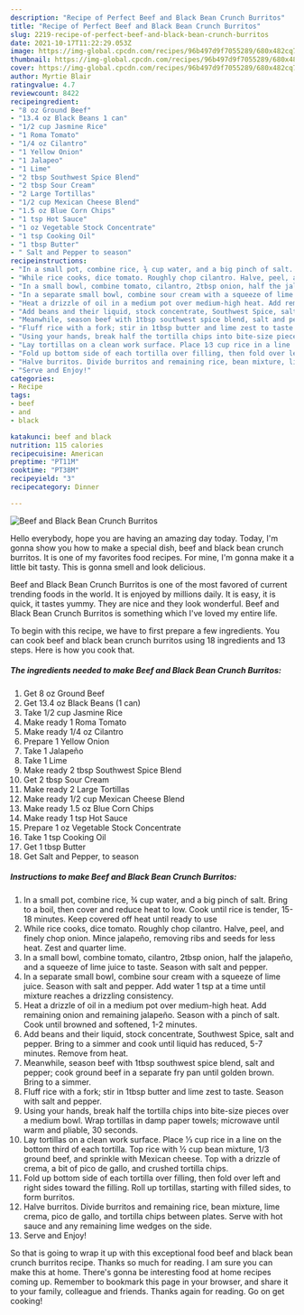 ```yaml
---
description: "Recipe of Perfect Beef and Black Bean Crunch Burritos"
title: "Recipe of Perfect Beef and Black Bean Crunch Burritos"
slug: 2219-recipe-of-perfect-beef-and-black-bean-crunch-burritos
date: 2021-10-17T11:22:29.053Z
image: https://img-global.cpcdn.com/recipes/96b497d9f7055289/680x482cq70/beef-and-black-bean-crunch-burritos-recipe-main-photo.jpg
thumbnail: https://img-global.cpcdn.com/recipes/96b497d9f7055289/680x482cq70/beef-and-black-bean-crunch-burritos-recipe-main-photo.jpg
cover: https://img-global.cpcdn.com/recipes/96b497d9f7055289/680x482cq70/beef-and-black-bean-crunch-burritos-recipe-main-photo.jpg
author: Myrtie Blair
ratingvalue: 4.7
reviewcount: 8422
recipeingredient:
- "8 oz Ground Beef"
- "13.4 oz Black Beans 1 can"
- "1/2 cup Jasmine Rice"
- "1 Roma Tomato"
- "1/4 oz Cilantro"
- "1 Yellow Onion"
- "1 Jalapeo"
- "1 Lime"
- "2 tbsp Southwest Spice Blend"
- "2 tbsp Sour Cream"
- "2 Large Tortillas"
- "1/2 cup Mexican Cheese Blend"
- "1.5 oz Blue Corn Chips"
- "1 tsp Hot Sauce"
- "1 oz Vegetable Stock Concentrate"
- "1 tsp Cooking Oil"
- "1 tbsp Butter"
- " Salt and Pepper to season"
recipeinstructions:
- "In a small pot, combine rice, ¾ cup water, and a big pinch of salt. Bring to a boil, then cover and reduce heat to low. Cook until rice is tender, 15-18 minutes. Keep covered off heat until ready to use"
- "While rice cooks, dice tomato. Roughly chop cilantro. Halve, peel, and finely chop onion. Mince jalapeño, removing ribs and seeds for less heat. Zest and quarter lime."
- "In a small bowl, combine tomato, cilantro, 2tbsp onion, half the jalapeño, and a squeeze of lime juice to taste. Season with salt and pepper."
- "In a separate small bowl, combine sour cream with a squeeze of lime juice. Season with salt and pepper. Add water 1 tsp at a time until mixture reaches a drizzling consistency."
- "Heat a drizzle of oil in a medium pot over medium-high heat. Add remaining onion and remaining jalapeño. Season with a pinch of salt. Cook until browned and softened, 1-2 minutes."
- "Add beans and their liquid, stock concentrate, Southwest Spice, salt and pepper. Bring to a simmer and cook until liquid has reduced, 5-7 minutes. Remove from heat."
- "Meanwhile, season beef with 1tbsp southwest spice blend, salt and pepper; cook ground beef in a separate fry pan until golden brown. Bring to a simmer."
- "Fluff rice with a fork; stir in 1tbsp butter and lime zest to taste. Season with salt and pepper."
- "Using your hands, break half the tortilla chips into bite-size pieces over a medium bowl. Wrap tortillas in damp paper towels; microwave until warm and pliable, 30 seconds."
- "Lay tortillas on a clean work surface. Place 1⁄3 cup rice in a line on the bottom third of each tortilla. Top rice with ½ cup bean mixture, 1/3 ground beef, and sprinkle with Mexican cheese. Top with a drizzle of crema, a bit of pico de gallo, and crushed tortilla chips."
- "Fold up bottom side of each tortilla over filling, then fold over left and right sides toward the filling. Roll up tortillas, starting with filled sides, to form burritos."
- "Halve burritos. Divide burritos and remaining rice, bean mixture, lime crema, pico de gallo, and tortilla chips between plates. Serve with hot sauce and any remaining lime wedges on the side."
- "Serve and Enjoy!"
categories:
- Recipe
tags:
- beef
- and
- black

katakunci: beef and black 
nutrition: 115 calories
recipecuisine: American
preptime: "PT11M"
cooktime: "PT38M"
recipeyield: "3"
recipecategory: Dinner

---
```



![Beef and Black Bean Crunch Burritos](https://img-global.cpcdn.com/recipes/96b497d9f7055289/680x482cq70/beef-and-black-bean-crunch-burritos-recipe-main-photo.jpg)

Hello everybody, hope you are having an amazing day today. Today, I'm gonna show you how to make a special dish, beef and black bean crunch burritos. It is one of my favorites food recipes. For mine, I'm gonna make it a little bit tasty. This is gonna smell and look delicious.



Beef and Black Bean Crunch Burritos is one of the most favored of current trending foods in the world. It is enjoyed by millions daily. It is easy, it is quick, it tastes yummy. They are nice and they look wonderful. Beef and Black Bean Crunch Burritos is something which I've loved my entire life.


To begin with this recipe, we have to first prepare a few ingredients. You can cook beef and black bean crunch burritos using 18 ingredients and 13 steps. Here is how you cook that.

<!--inarticleads1-->

##### The ingredients needed to make Beef and Black Bean Crunch Burritos:

1. Get 8 oz Ground Beef
1. Get 13.4 oz Black Beans (1 can)
1. Take 1/2 cup Jasmine Rice
1. Make ready 1 Roma Tomato
1. Make ready 1/4 oz Cilantro
1. Prepare 1 Yellow Onion
1. Take 1 Jalapeño
1. Take 1 Lime
1. Make ready 2 tbsp Southwest Spice Blend
1. Get 2 tbsp Sour Cream
1. Make ready 2 Large Tortillas
1. Make ready 1/2 cup Mexican Cheese Blend
1. Make ready 1.5 oz Blue Corn Chips
1. Make ready 1 tsp Hot Sauce
1. Prepare 1 oz Vegetable Stock Concentrate
1. Take 1 tsp Cooking Oil
1. Get 1 tbsp Butter
1. Get  Salt and Pepper, to season




<!--inarticleads2-->

##### Instructions to make Beef and Black Bean Crunch Burritos:

1. In a small pot, combine rice, ¾ cup water, and a big pinch of salt. Bring to a boil, then cover and reduce heat to low. Cook until rice is tender, 15-18 minutes. Keep covered off heat until ready to use
1. While rice cooks, dice tomato. Roughly chop cilantro. Halve, peel, and finely chop onion. Mince jalapeño, removing ribs and seeds for less heat. Zest and quarter lime.
1. In a small bowl, combine tomato, cilantro, 2tbsp onion, half the jalapeño, and a squeeze of lime juice to taste. Season with salt and pepper.
1. In a separate small bowl, combine sour cream with a squeeze of lime juice. Season with salt and pepper. Add water 1 tsp at a time until mixture reaches a drizzling consistency.
1. Heat a drizzle of oil in a medium pot over medium-high heat. Add remaining onion and remaining jalapeño. Season with a pinch of salt. Cook until browned and softened, 1-2 minutes.
1. Add beans and their liquid, stock concentrate, Southwest Spice, salt and pepper. Bring to a simmer and cook until liquid has reduced, 5-7 minutes. Remove from heat.
1. Meanwhile, season beef with 1tbsp southwest spice blend, salt and pepper; cook ground beef in a separate fry pan until golden brown. Bring to a simmer.
1. Fluff rice with a fork; stir in 1tbsp butter and lime zest to taste. Season with salt and pepper.
1. Using your hands, break half the tortilla chips into bite-size pieces over a medium bowl. Wrap tortillas in damp paper towels; microwave until warm and pliable, 30 seconds.
1. Lay tortillas on a clean work surface. Place 1⁄3 cup rice in a line on the bottom third of each tortilla. Top rice with ½ cup bean mixture, 1/3 ground beef, and sprinkle with Mexican cheese. Top with a drizzle of crema, a bit of pico de gallo, and crushed tortilla chips.
1. Fold up bottom side of each tortilla over filling, then fold over left and right sides toward the filling. Roll up tortillas, starting with filled sides, to form burritos.
1. Halve burritos. Divide burritos and remaining rice, bean mixture, lime crema, pico de gallo, and tortilla chips between plates. Serve with hot sauce and any remaining lime wedges on the side.
1. Serve and Enjoy!




So that is going to wrap it up with this exceptional food beef and black bean crunch burritos recipe. Thanks so much for reading. I am sure you can make this at home. There's gonna be interesting food at home recipes coming up. Remember to bookmark this page in your browser, and share it to your family, colleague and friends. Thanks again for reading. Go on get cooking!
